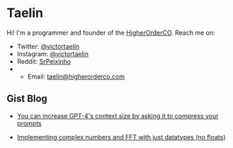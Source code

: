 # Taelin

Hi! I'm a programmer and founder of the [HigherOrderCO](https://higherorderco.com). Reach me on:
- Twitter: [@victortaelin](https://twitter.com/victortaelin)
- Instagram: [@victortaelin](https://instagram.com/victortaelin)
- Reddit: [SrPeixinho](https://www.reddit.com/user/SrPeixinho/)
- - Email: [taelin@higherorderco.com](mailto:taelin@higherorderco.com)

## Gist Blog

- [You can increase GPT-4's context size by asking it to compress your prompts](https://gist.github.com/VictorTaelin/d293328f75291b23e203e9d9db9bd136)

- [Implementing complex numbers and FFT with just datatypes (no floats)](https://gist.github.com/VictorTaelin/5776ede998d0039ad1cc9b12fd96811c)
